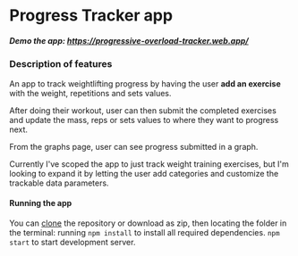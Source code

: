 # Progress Tracker app

##### Demo the app: https://progressive-overload-tracker.web.app/

### Description of features

An app to track weightlifting progress by having the user **add an exercise** with the weight, repetitions and sets values.

After doing their workout, user can then submit the completed exercises and update the mass, reps or sets values to where they want to progress next.

From the graphs page, user can see progress submitted in a graph.

Currently I've scoped the app to just track weight training exercises, but I'm looking to expand it by letting the user add categories and customize the trackable data parameters.

#### Running the app

You can [clone](https://docs.github.com/en/repositories/creating-and-managing-repositories/cloning-a-repository) the repository or download as zip, then locating the folder in the terminal: running `npm install` to install all required dependencies. `npm start` to start development server.
